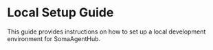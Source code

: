 # Local Setup Guide
This guide provides instructions on how to set up a local development environment for SomaAgentHub.
